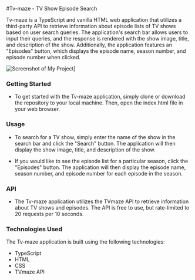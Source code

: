 #Tv-maze - TV Show Episode Search


Tv-maze is a TypeScript and vanilla HTML web application that utilizes a third-party API to retrieve information about episode lists of TV shows based on user search queries. The application's search bar allows users to input their queries, and the response is rendered with the show image, title, and description of the show. Additionally, the application features an "Episodes" button, which displays the episode name, season number, and episode number when clicked.


![Screenshot of My Project](./static/images/pic07.png)]


### Getting Started
- To get started with the Tv-maze application, simply clone or download the repository to your local machine. Then, open the index.html file in your web browser.

### Usage
- To search for a TV show, simply enter the name of the show in the search bar and click the "Search" button. The application will then display the show image, title, and description of the show.

- If you would like to see the episode list for a particular season, click the "Episodes" button. The application will then display the episode name, season number, and episode number for each episode in the season.

### API
- The Tv-maze application utilizes the TVmaze API to retrieve information about TV shows and episodes. The API is free to use, but rate-limited to 20 requests per 10 seconds.

### Technologies Used
The Tv-maze application is built using the following technologies:

- TypeScript
- HTML
- CSS
- TVmaze API
